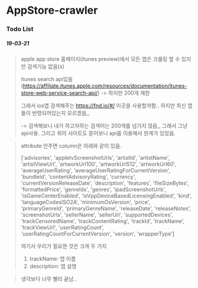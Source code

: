 # AppStore-crawler

### Todo List

##### 19-03-21

> apple app store 홈페이지(itunes preview)에서 모든 앱은 크롤링 할 수 있지만 검색기능 없음(x)
>
> itunes search api있음(https://affiliate.itunes.apple.com/resources/documentation/itunes-store-web-service-search-api/) -> 하지만 200개 제한
>
> 그래서 ios앱 검색해주는 https://fnd.io/#/ 이곳을 사용할까함.. 하지만 최신 앱들이 반영되어있는지 모르겠음,,
>
> -> 검색해보니 내가 하고자하는 검색어는 200개를 넘기지 않음,, 그래서 그냥 api사용. 그리고 위의 사이트도 뜯어보니 api를 이용해서 한계가 있었음.

> attribute 안주면  column은 아래와 같이 있음.
>
> ['advisories', 'appletvScreenshotUrls', 'artistId', 'artistName', 'artistViewUrl', 'artworkUrl100', 'artworkUrl512', 'artworkUrl60', 'averageUserRating', 'averageUserRatingForCurrentVersion', 'bundleId', 'contentAdvisoryRating', 'currency', 'currentVersionReleaseDate', 'description', 'features', 'fileSizeBytes', 'formattedPrice', 'genreIds', 'genres', 'ipadScreenshotUrls', 'isGameCenterEnabled', 'isVppDeviceBasedLicensingEnabled', 'kind', 'languageCodesISO2A', 'minimumOsVersion', 'price', 'primaryGenreId', 'primaryGenreName', 'releaseDate', 'releaseNotes', 'screenshotUrls', 'sellerName', 'sellerUrl', 'supportedDevices', 'trackCensoredName', 'trackContentRating', 'trackId', 'trackName', 'trackViewUrl', 'userRatingCount', 'userRatingCountForCurrentVersion', 'version', 'wrapperType']
>
> 여기서 우리가 필요한 것은 크게 두 가지
>
> 1. trackName: 앱 이름
> 2. description: 앱 설명

> 생각보다 너무 빨리 끝남..
